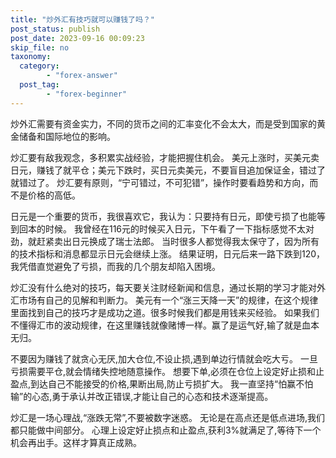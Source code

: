 ```yaml
---
title: "炒外汇有技巧就可以赚钱了吗？"
post_status: publish
post_date: 2023-09-16 00:09:23
skip_file: no
taxonomy:
  category:
        - "forex-answer"
  post_tag:
        - "forex-beginner"
---
```


炒外汇需要有资金实力，不同的货币之间的汇率变化不会太大，而是受到国家的黄金储备和国际地位的影响。

炒汇要有敌我观念，多积累实战经验，才能把握住机会。 美元上涨时，买美元卖日元，赚钱了就平仓；美元下跌时，买日元卖美元，不要盲目追加保证金，错过了就错过了。 炒汇要有原则，“宁可错过，不可犯错”，操作时要看趋势和方向，而不是价格的高低。

日元是一个重要的货币，我很喜欢它，我认为：只要持有日元，即使亏损了也能等到回本的时候。 我曾经在116元的时候买入日元，下午看了一下指标感觉不太对劲，就赶紧卖出日元换成了瑞士法郎。 当时很多人都觉得我太保守了，因为所有的技术指标和消息都显示日元会继续上涨。 结果证明，日元后来一路下跌到120，我凭借直觉避免了亏损，而我的几个朋友却陷入困境。

炒汇没有什么绝对的技巧，每天要关注财经新闻和信息，通过长期的学习才能对外汇市场有自己的见解和判断力。 美元有一个“涨三天降一天”的规律，在这个规律里面找到自己的技巧才是成功之道。很多时候我们都是用钱来买经验。 如果我们不懂得汇市的波动规律，在这里赚钱就像赌博一样。赢了是运气好,输了就是血本无归。

不要因为赚钱了就贪心无厌,加大仓位,不设止损,遇到单边行情就会吃大亏。 一旦亏损需要平仓,就会情绪失控地随意操作。 想要下单,必须在仓位上设定好止损和止盈点,到达自己不能接受的价格,果断出局,防止亏损扩大。 我一直坚持“怕赢不怕输”的心态,勇于承认并改正错误,才能让自己的心态和技术逐渐提高。

炒汇是一场心理战,“涨跌无常”,不要被数字迷惑。 无论是在高点还是低点进场,我们都只能做中间部分。 心理上设定好止损点和止盈点,获利3%就满足了,等待下一个机会再出手。这样才算真正成熟。
